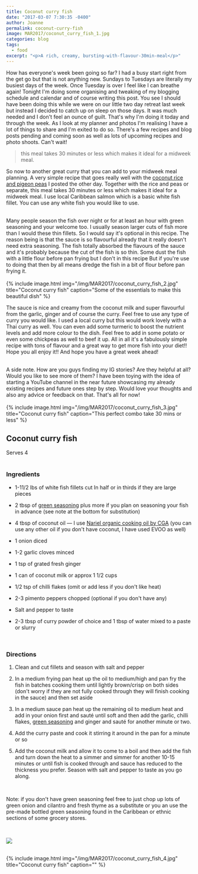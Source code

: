 ```yaml
---
title: Coconut curry fish
date: "2017-03-07 7:30:35 -0400"
author: Joanne
permalink: coconut-curry-fish
image: MAR2017/coconut_curry_fish_1.jpg
categories: blog
tags:
  - food
excerpt: "<p>A rich, creamy, bursting-with-flavour-30min-meal</p>"
---
```


How has everyone's week been going so far?  I had a busy start right from the get go but that is not anything new. Sundays to Tuesdays are literally my busiest days of the week. Once Tuesday is over I feel like I can breathe again!  Tonight I'm doing some organising and tweaking of my blogging schedule and calendar and of course writing this post. You see I should have been doing this while we were on our little two day retreat last week but instead I decided to catch up on sleep on those days.  It was much needed and I don't feel an ounce of guilt. That's why I'm doing it today and through the week.  As I look at my planner and photos I'm realising I have a lot of things to share and I'm exited to do so. There's a few recipes and blog posts pending and coming soon as well as lots of upcoming recipes and photo shoots. Can't wait!  

> this meal takes 30 minutes or less which makes it ideal for a midweek meal.

So now to another great curry that you can add to your midweek meal planning. A very simple recipe that goes really well with the [coconut rice and pigeon peas](http://oliveandmango.com/coconut-rice-peas) I posted the other day. Together with the rice and peas or separate, this meal takes 30 minutes or less which makes it ideal for a midweek meal. I use local Caribbean salmon which is a basic white fish fillet. You can use any white fish you would like to use.  
<br>

Many people season the fish over night or for at least an hour with green seasoning and your welcome too.  I usually season larger cuts of fish more than I would these thin fillets.  So I would say it's optional in this recipe. The reason being is that the sauce is so flavourful already that it really doesn't need extra seasoning. The fish totally absorbed the flavours of the sauce and it's probably because the cut of the fish is so thin. Some dust the fish with a little flour before pan frying but I don't in this recipe
But if you're use to doing that then by all means dredge the fish in a bit of flour before pan frying it.
<br>
<br>
{% include image.html
            img="/img/MAR2017/coconut_curry_fish_2.jpg"
            title="Coconut curry fish"
            caption="Some of the essentials to make this beautiful dish" %}

The sauce is nice and creamy from the coconut milk and super flavourful from the garlic, ginger and of course the curry.  Feel free to use any type of curry you would like. I used a local curry but this would work lovely with a Thai curry as well.  You can even add some turmeric to boost the nutrient levels and add more colour to the dish.  Feel free to add in some potato or even some chickpeas as well to beef it up.  All in all it's a fabulously simple recipe with tons of flavour and a great way to get more fish into your diet!! Hope you all enjoy it!! And hope you have a great week ahead!
<br>
<br>

A side note. How are you guys finding my IG stories? Are they helpful at all? Would you like to see more of them? I have been toying with the idea of starting a YouTube channel in the near future showcasing my already existing recipes and future ones step by step. Would love your thoughts and also any advice or feedback on that. That's all for now!
<br>
<br>
{% include image.html
            img="/img/MAR2017/coconut_curry_fish_3.jpg"
            title="Coconut curry fish"
            caption="This perfect combo take 30 mins or less" %}

## Coconut curry fish
Serves 4
<br>
<br>

### Ingredients

* 1-11/2 lbs of white fish fillets cut In half or in thirds if they are large pieces

* 2 tbsp of <span class="highlight">[green seasoning](http://oliveandmango.com/green-seasoning)</span> plus more if you plan on seasoning your fish in advance (see note at the bottom for substitution)

* 4 tbsp of coconut oil &mdash; I use <span class="highlight">[Nariel organic cooking oil by CGA](http://cgacaribbean.com/products/oils-fats/brands/simply_natural_coconut_oil_nariel_coconut_oil1)</span> (you can use any other oil if you don't have coconut, I have used EVOO as well)

* 1 onion diced

* 1-2 garlic cloves minced

* 1 tsp of grated fresh ginger

* 1 can of coconut milk or approx 1 1/2 cups

* 1/2 tsp of chilli flakes (omit or add less if you don't like heat)

* 2-3 pimento peppers chopped (optional if you don't have any)

* Salt and pepper to taste

* 2-3 tbsp of curry powder of choice and 1 tbsp of water mixed to a paste or slurry
<br>

### Directions

1. Clean and cut fillets and season with salt and pepper

1. In a medium frying pan heat up the oil to medium/high and pan fry the fish in batches cooking them until lightly brown/crisp on both sides (don't worry if they are not fully cooked through they will finish cooking in the sauce) and then set aside

1. In a medium sauce pan heat up the remaining oil to medium heat and add in your onion first and sauté until soft and then add the garlic, chilli flakes, <span class="highlight">[green seasoning](http://oliveandmango.com/green-seasoning)</span> and ginger and sauté for another minute or two.

1. Add the curry paste and cook it stirring it around in the pan for a minute or so

1. Add the coconut milk and allow it to come to a boil and then add the fish and turn down the heat to a simmer and simmer for another 10-15 minutes or until fish is cooked through and sauce has reduced to the thickness you prefer. Season with salt and pepper to taste as you go along.  
<br>

Note: if you don't have green seasoning feel free to just chop up lots of green onion and cilantro and fresh thyme as a substitute or you an use the pre-made bottled green seasoning found in the Caribbean or ethnic sections of some grocery stores.

<br>

<p class="apple__news__logo"><a href="https://apple.news/TKVtoVhGUQSuiufA4bqI-gg"><img src="{{ basesite.url }}/img/apple_news.svg" /></a></p>

<br>
{% include image.html
            img="/img/MAR2017/coconut_curry_fish_4.jpg"
            title="Coconut curry fish"
            caption="" %}
